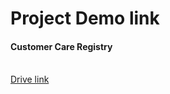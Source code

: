 
<h1>Project Demo link</h1>
<h4>Customer Care Registry</h4>
<br>
<a href="https://drive.google.com/file/d/1MQq-74hnCD6_clGM2Op4KCqYTaARnvfy/view?usp=sharing">Drive link </a>
<br>
<a href="https://youtu.be/_OtBdpTNgtw"></a>
